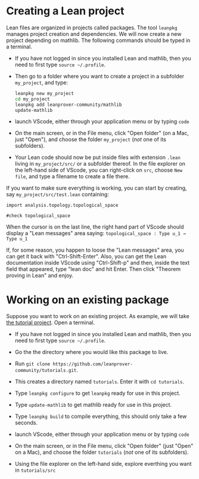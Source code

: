# Creating a Lean project

Lean files are organized in projects called packages. The tool `leanpkg`
manages project creation and dependencies. We will now create a new
project depending on mathlib. The following commands should be typed in a
terminal.

* If you have not logged in since you installed Lean and mathlib, then
  you need to first type `source ~/.profile`.

* Then go to a folder where you want to create a project in a subfolder
  `my_project`, and type:
	```bash
	leanpkg new my_project
	cd my_project
	leanpkg add leanprover-community/mathlib
	update-mathlib
	```

* launch VScode, either through your application menu or by typing
  `code`

* On the main screen, or in the File menu, click "Open folder" (on a Mac, just "Open"), and
  choose the folder `my_project` (*not* one of its subfolders).

* Your Lean code should now be put inside files with extension `.lean` living in `my_project/src/` or a subfolder thereof. In the file explorer on the left-hand side of VScode, you can right-click on `src`, choose `New file`, and type a filename to create a file there.

If you want to make sure everything is working, you can start by
creating, say `my_project/src/test.lean` containing:
```lean
import analysis.topology.topological_space

#check topological_space
```
When the cursor is on the last line, the right hand part of VScode
should display a "Lean messages" area saying:
`topological_space : Type u_1 → Type u_1`

If, for some reason, you happen to loose the "Lean messages" area, you
can get it back with "Ctrl-Shift-Enter". Also, you can get the Lean
documentation inside VScode using "Ctrl-Shift-p" and then, inside the
text field that appeared, type "lean doc" and hit Enter. Then click
"Theorem proving in Lean" and enjoy.

# Working on an existing package

Suppose you want to work on an existing project.
As example, we will take [the tutorial project](https://github.com/leanprover-community/tutorials). Open a terminal.

* If you have not logged in since you installed Lean and mathlib, then
  you need to first type `source ~/.profile`.

* Go the the directory where you would like this package to live.

* Run `git clone https://github.com/leanprover-community/tutorials.git`.

* This creates a directory named `tutorials`. Enter it
  with `cd tutorials`.

* Type `leanpkg configure` to get `leanpkg` ready for use in this project.

* Type `update-mathlib` to get mathlib ready for use in this project.

* Type `leanpkg build` to compile everything, this should only take a few seconds.

* launch VScode, either through your application menu or by typing
  `code`

* On the main screen, or in the File menu, click "Open folder" (just "Open" on a Mac), and
  choose the folder `tutorials` (*not* one of its subfolders).

* Using the file explorer on the left-hand side, explore everthing you want in
  `tutorials/src`
